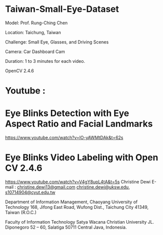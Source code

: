 # Taiwan-Small-Eye-Dataset

Model: Prof. Rung-Ching Chen

Location: Taichung, Taiwan

Challenge: Small Eye, Glasses, and Driving Scenes

Camera: Car Dashboard Cam

Duration: 1 to 3 minutes for each video.

OpenCV 2.4.6

# Youtube :
# Eye Blinks Detection with Eye Aspect Ratio and Facial Landmarks
https://www.youtube.com/watch?v=lO-yAWMtDAk&t=62s
# Eye Blinks Video Labeling with Open CV 2.4.6
https://www.youtube.com/watch?v=V4gY8upL4tA&t=5s
Christine Dewi
E-mail : 
christine.dewi13@gmail.com 
christine.dewi@uksw.edu, 
s10714904@cyut.edu.tw

Department of Information Management, 
Chaoyang University of Technology
168, Jifong East Road, Wufong Dist.,
Taichung City 41349, Taiwan (R.O.C.)

Faculty of Information Technology 
Satya Wacana Christian University
JL. Diponegoro 52 – 60, Salatiga 50711
Central Java, Indonesia.

